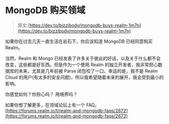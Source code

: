 # MongoDB 购买领域

> 原文:[https://dev.to/bizzibody/mongodb-buys-realm-1m7n](https://dev.to/bizzibody/mongodb-buys-realm-1m7n)

如果你在过去几天一直生活在岩石下，你应该知道 MongoDB 已经同意购买 Realm。

当然，Realm 和 Mongo 已经发表了许多关于彼此的好话，以及关于什么都不会改变，这些都是好东西。但是作为一个使用 Realm 的独立开发者，我非常担心数据库的未来，尤其是几年前被 Parse 闭包咬了一口。幸运的是，我不是 Realm Cloud 的用户(有太多的安全问题)，所以我希望随着未来的展开，我会受到最小的影响。

你感觉如何？你担心吗？
用境界吗？

如果你想了解更多，在领域论坛上有一个 FAQ。
[https://forums.realm.io/t/realm-and-mongodb-faqs/2672](https://forums.realm.io/t/realm-and-mongodb-faqs/2672)